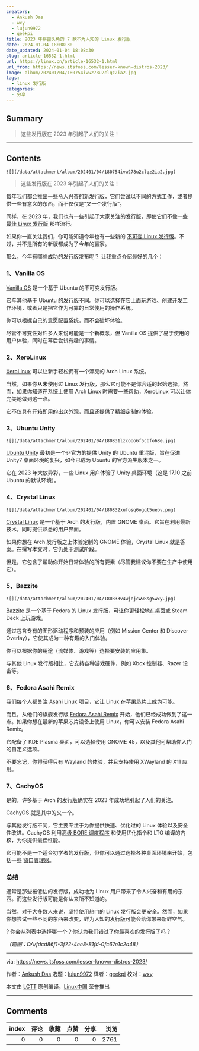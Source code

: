 ```yaml
---
creators:
  - Ankush Das
  - wxy
  - lujun9972
  - geekpi
title: 2023 年崭露头角的 7 款不为人知的 Linux 发行版
date: 2024-01-04 18:08:30
date_updated: 2024-01-04 18:08:30
slug: article-16532-1.html
url: https://linux.cn/article-16532-1.html
url_from: https://news.itsfoss.com/lesser-known-distros-2023/
image: album/202401/04/180754ivw278u2clqz2ia2.jpg
tags:
  - linux 发行版
categories:
  - 分享
---
```


## Summary

> 这些发行版在 2023 年引起了人们的关注！

***

<!-- more -->

## Contents

`![](/data/attachment/album/202401/04/180754ivw278u2clqz2ia2.jpg)`

> 
> 这些发行版在 2023 年引起了人们的关注！
> 
> 
> 

每年我们都会推出一些令人兴奋的新发行版，它们尝试以不同的方式工作，或者提供一些有意义的东西，而不仅仅是“又一个发行版”。

同样，在 2023 年，我们也有一些引起了大家关注的发行版，即使它们不像一些 [最佳 Linux 发行版](https://itsfoss.com/best-linux-distributions/) 那样流行。

如果你一直关注我们，你可能知道今年也有一些新的 [不可变 Linux 发行版](https://itsfoss.com/immutable-linux-distros/)。不过，并不是所有的新版都成为了今年的赢家。

那么，今年有哪些成功的发行版发布呢？ 让我重点介绍最好的几个：

### 1、Vanilla OS

[Vanilla OS](https://vanillaos.org/) 是一个基于 Ubuntu 的不可变发行版。

它与其他基于 Ubuntu 的发行版不同。你可以选择在它上面玩游戏、创建开发工作环境，或者只是把它作为可靠的日常使用的操作系统。

你可以根据自己的意愿配置系统，而不会破坏体验。

尽管不可变性对许多人来说可能是一个新概念，但 Vanilla OS 提供了易于使用的用户体验，同时在幕后尝试有趣的事情。

### 2、XeroLinux

[XeroLinux](https://xerolinux.xyz/) 可以让新手轻松拥有一个漂亮的 Arch Linux 系统。

当然，如果你从未使用过 Linux 发行版，那么它可能不是你合适的起始选择。然而，如果你知道在系统上使用 Arch Linux 时需要一些帮助，XeroLinux 可以让你完美地做到这一点。

它不仅具有开箱即用的出众外观，而且还提供了精细定制的体验。

### 3、Ubuntu Unity

`![](/data/attachment/album/202401/04/180831lzcooo6f5cbfo68e.jpg)`

[Ubuntu Unity](https://ubuntuunity.org/) 最初是一个非官方的提供 Unity 的 Ubuntu 重混版，旨在促进 Unity7 桌面环境的复兴，如今已成为 Ubuntu 的官方派生版本之一。

它在 2023 年大放异彩，一些 Linux 用户体验了 Unity 桌面环境（这是 17.10 之前 Ubuntu 的默认环境）。

### 4、Crystal Linux

`![](/data/attachment/album/202401/04/180832xufosq6ogqt5uebv.png)`

[Crystal Linux](https://getcryst.al/site) 是一个基于 Arch 的发行版，内置 GNOME 桌面。它旨在利用最新技术，同时提供熟悉的用户界面。

如果你想在 Arch 发行版之上体验定制的 GNOME 体验，Crystal Linux 就是答案。在撰写本文时，它仍处于测试阶段。

但是，它包含了帮助你开始日常体验的所有要素（尽管我建议你不要在生产中使用它）。

### 5、Bazzite

`![](/data/attachment/album/202401/04/180833v4wjejcww8sg5wxy.jpg)`

[Bazzite](https://github.com/ublue-os/bazzite/) 是一个基于 Fedora 的 Linux 发行版，可让你更轻松地在桌面或 Steam Deck 上玩游戏。

通过包含专有的图形驱动程序和预装的应用（例如 Mission Center 和 Discover Overlay），它使其成为一种有趣的入门体验。

你可以根据你的用途（流媒体、游戏等）选择要安装的应用集。

与其他 Linux 发行版相比，它支持各种游戏硬件，例如 Xbox 控制器、Razer 设备等。

### 6、Fedora Asahi Remix

我们每个人都关注 Asahi Linux 项目，它让 Linux 在苹果芯片上成为可能。

而且，从他们的旗舰发行版 [Fedora Asahi Remix](https://asahilinux.org/fedora/) 开始，他们已经成功做到了这一点。如果你想在最新的苹果芯片设备上使用 Linux，你可以安装 Fedora Asahi Remix。

它配备了 KDE Plasma 桌面，可以选择使用 GNOME 45，以及其他可帮助你入门的自定义选项。

不要忘记，你将获得只有 Wayland 的体验，并且支持使用 XWayland 的 X11 应用。

### 7、CachyOS

是的，许多基于 Arch 的发行版确实在 2023 年成功地引起了人们的关注。

CachyOS 就是其中的又一个。

与其他发行版不同，它主要专注于为你提供快速、优化过的 Linux 体验以及安全性改进。CachyOS 利用[高级 BORE 调度程序](https://wiki.archlinux.org/title/improving_performance) 和使用优化指令和 LTO 编译的内核，为你提供最佳性能。

它可能不是一个适合初学者的发行版，但你可以通过选择各种桌面环境来开始，包括一些 [窗口管理器](https://itsfoss.com/best-window-managers/)。

### 总结

通常是那些被低估的发行版，成功地为 Linux 用户带来了令人兴奋和有用的东西。而这些发行版可能是你从来所不知道的。

当然，对于大多数人来说，坚持使用热门的 Linux 发行版会更安全。然而，如果你想尝试一些不同的东西来改变，鲜为人知的发行版可能会给你带来新鲜空气。

? 你会从列表中选择哪一个？你认为我们错过了你最喜欢的发行版了吗？

*（题图：DA/fdcd86f1-3f72-4ee8-81fd-0fc67e1c2a48）*

---

via: <https://news.itsfoss.com/lesser-known-distros-2023/>

作者：[Ankush Das](https://news.itsfoss.com/author/ankush/) 选题：[lujun9972](https://github.com/lujun9972) 译者：[geekpi](https://github.com/geekpi) 校对：[wxy](https://github.com/wxy)

本文由 [LCTT](https://github.com/LCTT/TranslateProject) 原创编译，[Linux中国](https://linux.cn/) 荣誉推出

***

## Comments


|   index |   评论 |   收藏 |   点赞 |   分享 |   浏览 |
|--------:|-------:|-------:|-------:|-------:|-------:|
|       0 |      0 |      0 |      0 |      0 |   2761 |
